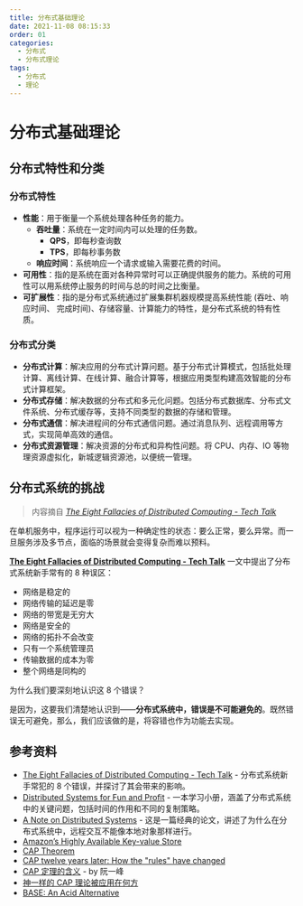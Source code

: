 ```yaml
---
title: 分布式基础理论
date: 2021-11-08 08:15:33
order: 01
categories:
  - 分布式
  - 分布式理论
tags:
  - 分布式
  - 理论
---
```


# 分布式基础理论

## 分布式特性和分类

### 分布式特性

- **性能**：用于衡量一个系统处理各种任务的能力。
  - **吞吐量**：系统在一定时间内可以处理的任务数。
    - **QPS**，即每秒查询数
    - **TPS**，即每秒事务数
  - **响应时间**：系统响应一个请求或输入需要花费的时间。
- **可用性**：指的是系统在面对各种异常时可以正确提供服务的能力。系统的可用性可以用系统停止服务的时间与总的时间之比衡量。
- **可扩展性**：指的是分布式系统通过扩展集群机器规模提高系统性能 (吞吐、响应时间、 完成时间)、存储容量、计算能力的特性，是分布式系统的特有性质。

### 分布式分类

- **分布式计算**：解决应用的分布式计算问题。基于分布式计算模式，包括批处理计算、离线计算、在线计算、融合计算等，根据应用类型构建高效智能的分布式计算框架。
- **分布式存储**：解决数据的分布式和多元化问题。包括分布式数据库、分布式文件系统、分布式缓存等，支持不同类型的数据的存储和管理。
- **分布式通信**：解决进程间的分布式通信问题。通过消息队列、远程调用等方式，实现简单高效的通信。
- **分布式资源管理**：解决资源的分布式和异构性问题。将 CPU、内存、IO 等物理资源虚拟化，新城逻辑资源池，以便统一管理。

## 分布式系统的挑战

> 内容摘自 [*The Eight Fallacies of Distributed Computing - Tech Talk*](https://web.archive.org/web/20171107014323/http://blog.fogcreek.com/eight-fallacies-of-distributed-computing-tech-talk/)

在单机服务中，程序运行可以视为一种确定性的状态：要么正常，要么异常。而一旦服务涉及多节点，面临的场景就会变得复杂而难以预料。

[**The Eight Fallacies of Distributed Computing - Tech Talk**](https://web.archive.org/web/20171107014323/http://blog.fogcreek.com/eight-fallacies-of-distributed-computing-tech-talk/) 一文中提出了分布式系统新手常有的 8 种误区：

- 网络是稳定的
- 网络传输的延迟是零
- 网络的带宽是无穷大
- 网络是安全的
- 网络的拓扑不会改变
- 只有一个系统管理员
- 传输数据的成本为零
- 整个网络是同构的

为什么我们要深刻地认识这 8 个错误？

是因为，这要我们清楚地认识到——**分布式系统中，错误是不可能避免的**。既然错误无可避免，那么，我们应该做的是，将容错也作为功能去实现。

## 参考资料

- [The Eight Fallacies of Distributed Computing - Tech Talk](https://web.archive.org/web/20171107014323/http://blog.fogcreek.com/eight-fallacies-of-distributed-computing-tech-talk/) - 分布式系统新手常犯的 8 个错误，并探讨了其会带来的影响。
- [Distributed Systems for Fun and Profit](http://book.mixu.net/distsys/) - 一本学习小册，涵盖了分布式系统中的关键问题，包括时间的作用和不同的复制策略。
- [A Note on Distributed Systems](http://citeseerx.ist.psu.edu/viewdoc/download?doi=10.1.1.41.7628&rep=rep1&type=pdf) - 这是一篇经典的论文，讲述了为什么在分布式系统中，远程交互不能像本地对象那样进行。
- [Amazon’s Highly Available Key-value Store](https://www.allthingsdistributed.com/files/amazon-dynamo-sosp2007.pdf)
- [CAP Theorem](https://cryptographics.info/cryptographics/blockchain/cap-theorem/)
- [CAP twelve years later: How the "rules" have changed](https://www.semanticscholar.org/paper/CAP-twelve-years-later%3A-How-the-%22rules%22-have-Brewer/c9c73f5a1668b8bf12aae2efb6ac5a5a2c34002a)
- [CAP 定理的含义](https://www.ruanyifeng.com/blog/2018/07/cap.html) - by 阮一峰
- [神一样的 CAP 理论被应用在何方](https://juejin.im/post/5d720e86f265da03cc08de74)
- [BASE: An Acid Alternative](https://queue.acm.org/detail.cfm?id=1394128)